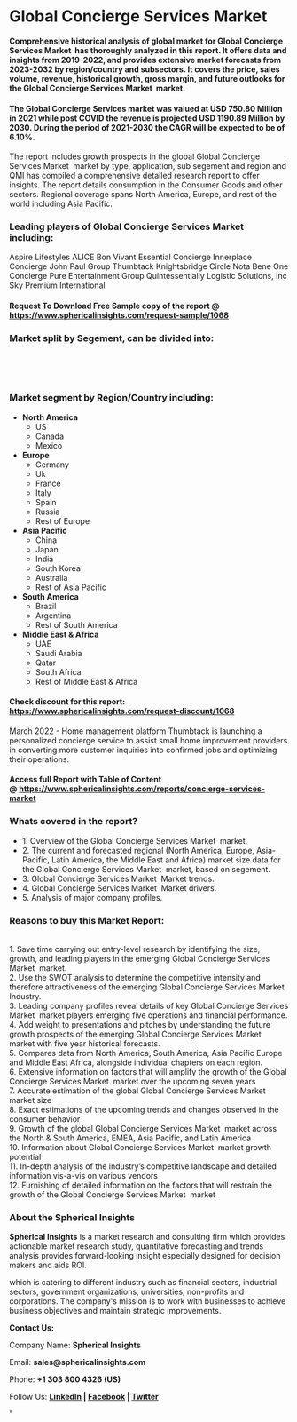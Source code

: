 <h1 class="news-post-title">Global Concierge Services Market&nbsp;</h1>
<p><strong>Comprehensive historical analysis of global market for Global Concierge Services Market&nbsp; has thoroughly analyzed in this report. It offers data and insights from 2019-2022, and provides extensive market forecasts from 2023-2032 by region/country and subsectors. It covers the price, sales volume, revenue, historical growth, gross margin, and future outlooks for the Global Concierge Services Market&nbsp; market.</strong></p>
<h4><strong>The Global Concierge Services market was valued at USD 750.80 Million in 2021 while post COVID the revenue is projected USD 1190.89 Million by 2030. During the period of 2021-2030 the CAGR will be expected to be of 6.10%.</strong></h4>
<p>The report includes growth prospects in the global Global Concierge Services Market&nbsp; market by type, application, sub segement and region and QMI has compiled a comprehensive detailed research report to offer insights. The report details consumption in the Consumer Goods and other sectors. Regional coverage spans North America, Europe, and rest of the world including Asia Pacific.</p>
<h3><strong>Leading players of Global Concierge Services Market&nbsp; including:</strong></h3>
<p>Aspire Lifestyles ALICE Bon Vivant Essential Concierge Innerplace Concierge John Paul Group Thumbtack Knightsbridge Circle Nota Bene One Concierge Pure Entertainment Group Quintessentially Logistic Solutions, Inc Sky Premium International</p>
<h4>Request To Download Free Sample copy of the report  @ <a href="https://www.sphericalinsights.com/request-sample/1068">https://www.sphericalinsights.com/request-sample/1068</a></h4>
<h3><strong>Market split by Segement, can be divided into:</strong></h3>
<p>&nbsp;</p>
<p>&nbsp;</p>
<h3><strong>Market segment by Region/Country including:</strong></h3>
<ul>
<li><strong>North America</strong>
<ul>
<li>US</li>
<li>Canada</li>
<li>Mexico</li>
</ul>
</li>
<li><strong>Europe</strong>
<ul>
<li>Germany</li>
<li>Uk</li>
<li>France</li>
<li>Italy</li>
<li>Spain</li>
<li>Russia</li>
<li>Rest of Europe</li>
</ul>
</li>
<li><strong>Asia Pacific</strong>
<ul>
<li>China</li>
<li>Japan</li>
<li>India</li>
<li>South Korea</li>
<li>Australia</li>
<li>Rest of Asia Pacific</li>
</ul>
</li>
<li><strong>South America</strong>
<ul>
<li>Brazil</li>
<li>Argentina</li>
<li>Rest of South America</li>
</ul>
</li>
<li><strong>Middle East &amp; Africa</strong>
<ul>
<li>UAE</li>
<li>Saudi Arabia</li>
<li>Qatar</li>
<li>South Africa</li>
<li>Rest of Middle East &amp; Africa</li>
</ul>
</li>
</ul>
<h4>Check discount for this report: <a href="https://www.sphericalinsights.com/request-discount/1068">https://www.sphericalinsights.com/request-discount/1068</a></h4>
<p>March 2022 - Home management platform Thumbtack is launching a personalized concierge service to assist small home improvement providers in converting more customer inquiries into confirmed jobs and optimizing their operations.</p>
<h4>Access full Report with Table of Content @&nbsp;<a href="https://www.sphericalinsights.com/reports/concierge-services-market">https://www.sphericalinsights.com/reports/concierge-services-market</a>&nbsp;</h4>
<h3><strong>Whats covered in the report?</strong></h3>
<ul>
<li>1. Overview of the Global Concierge Services Market&nbsp; market.</li>
<li>2. The current and forecasted regional (North America, Europe, Asia-Pacific, Latin America, the Middle East and Africa) market size data for the Global Concierge Services Market&nbsp; market, based on segement.</li>
<li>3. Global Concierge Services Market&nbsp; Market trends.</li>
<li>4. Global Concierge Services Market&nbsp; Market drivers.</li>
<li>5. Analysis of major company profiles.</li>
</ul>
<h3><strong>Reasons to buy this Market Report:</strong></h3>
<p><br /> 1. Save time carrying out entry-level research by identifying the size, growth, and leading players in the emerging Global Concierge Services Market&nbsp; market.<br /> 2. Use the SWOT analysis to determine the competitive intensity and therefore attractiveness of the emerging Global Concierge Services Market&nbsp; Industry.<br /> 3. Leading company profiles reveal details of key Global Concierge Services Market&nbsp; market players emerging five operations and financial performance.<br /> 4. Add weight to presentations and pitches by understanding the future growth prospects of the emerging Global Concierge Services Market&nbsp; market with five year historical forecasts.<br /> 5. Compares data from North America, South America, Asia Pacific Europe and Middle East Africa, alongside individual chapters on each region.<br /> 6. Extensive information on factors that will amplify the growth of the Global Concierge Services Market&nbsp; market over the upcoming seven years<br /> 7. Accurate estimation of the global Global Concierge Services Market&nbsp; market size <br /> 8. Exact estimations of the upcoming trends and changes observed in the consumer behavior <br /> 9. Growth of the global Global Concierge Services Market&nbsp; market across the North &amp; South America, EMEA, Asia Pacific, and Latin America<br /> 10. Information about Global Concierge Services Market&nbsp; market growth potential<br /> 11. In-depth analysis of the industry&rsquo;s competitive landscape and detailed information vis-a-vis on various vendors<br /> 12. Furnishing of detailed information on the factors that will restrain the growth of the Global Concierge Services Market&nbsp; market</p>
<h3><strong>About the Spherical Insights</strong></h3>
<p><strong>Spherical Insights</strong> is a market research and consulting firm which provides actionable market research study, quantitative forecasting and trends analysis provides forward-looking insight especially designed for decision makers and aids ROI.</p>
<p>which is catering to different industry such as financial sectors, industrial sectors, government organizations, universities, non-profits and corporations. The company's mission is to work with businesses to achieve business objectives and maintain strategic improvements.</p>
<p><strong>Contact Us:</strong></p>
<p>Company Name: <strong>Spherical Insights</strong></p>
<p>Email: <strong>sales@sphericalinsights.com</strong></p>
<p>Phone: <strong>+1 303 800 4326 (US)</strong></p>
<p>Follow Us: <strong><a href="https://www.linkedin.com/company/spherical-insight/"><u>LinkedIn</u></a> | <a href="https://www.facebook.com/sphericalinsights22"><u>Facebook</u></a> | <a href="https://twitter.com/SInsights_US"><u>Twitter</u></a></strong></p>
<p>"</p>
